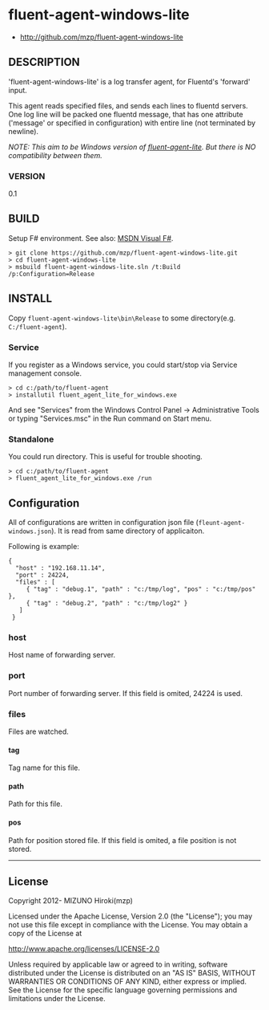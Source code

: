 # fluent-agent-windows-lite

* http://github.com/mzp/fluent-agent-windows-lite

## DESCRIPTION

'fluent-agent-windows-lite' is a log transfer agent, for Fluentd's 'forward' input.

This agent reads specified files, and sends each lines to fluentd servers. One log line will be packed one fluentd message, that has one attribute ('message' or specified in configuration) with entire line (not terminated by newline).

*NOTE: This aim to be Windows version of [fluent-agent-lite](https://github.com/tagomoris/fluent-agent-lite). But there is NO compatibility between them.*

### VERSION

0.1

## BUILD

Setup F# environment. See also: [MSDN Visual F#](http://msdn.microsoft.com/en-us/vstudio/hh388569.aspx).

    > git clone https://github.com/mzp/fluent-agent-windows-lite.git
    > cd fluent-agent-windows-lite
    > msbuild fluent-agent-windows-lite.sln /t:Build /p:Configuration=Release

## INSTALL

Copy `fluent-agent-windows-lite\bin\Release` to some directory(e.g. `C:/fluent-agent`).

### Service

If you register as a Windows service, you could start/stop via Service management console.

    > cd c:/path/to/fluent-agent
    > installutil fluent_agent_lite_for_windows.exe

And see "Services" from the Windows Control Panel → Administrative Tools or typing "Services.msc" in the Run command on Start menu.

### Standalone

You could run directory. This is useful for trouble shooting.

    > cd c:/path/to/fluent-agent
    > fluent_agent_lite_for_windows.exe /run

## Configuration

All of configurations are written in configuration json file (`fleunt-agent-windows.json`). It is read from same directory of applicaiton.

Following is example:

    {
      "host" : "192.168.11.14",
      "port" : 24224,
      "files" : [
         { "tag" : "debug.1", "path" : "c:/tmp/log", "pos" : "c:/tmp/pos" },
         { "tag" : "debug.2", "path" : "c:/tmp/log2" }
       ]
     }

### host

Host name of forwarding server.

### port

Port number of forwarding server. If this field is omited, 24224 is used.

### files

Files are watched.

#### tag

Tag name for this file.

#### path

Path for this file.

#### pos

Path for position stored file. If this field is omited, a file position is not stored.

*****

## License

Copyright 2012- MIZUNO Hiroki(mzp)

Licensed under the Apache License, Version 2.0 (the "License");
you may not use this file except in compliance with the License.
You may obtain a copy of the License at

   http://www.apache.org/licenses/LICENSE-2.0

Unless required by applicable law or agreed to in writing, software
distributed under the License is distributed on an "AS IS" BASIS,
WITHOUT WARRANTIES OR CONDITIONS OF ANY KIND, either express or implied.
See the License for the specific language governing permissions and
limitations under the License.

